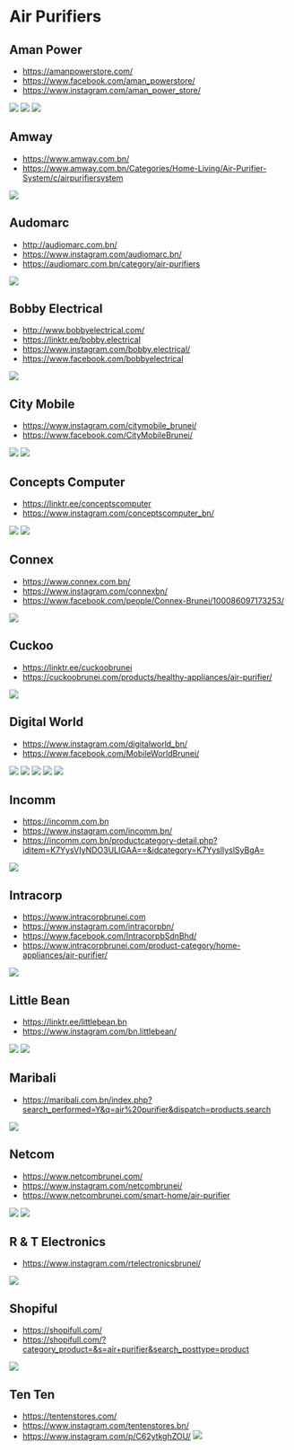 # Air Purifiers

## Aman Power
- https://amanpowerstore.com/
- https://www.facebook.com/aman_powerstore/
- https://www.instagram.com/aman_power_store/

![](air-purifiers/aman-power-1.jpg)
![](air-purifiers/aman-power-2.jpg)
![](air-purifiers/aman-power-3.jpg)

## Amway
- https://www.amway.com.bn/
- https://www.amway.com.bn/Categories/Home-Living/Air-Purifier-System/c/airpurifiersystem

![](air-purifiers/amway-1.jpg)

## Audomarc
- http://audiomarc.com.bn/
- https://www.instagram.com/audiomarc.bn/
- https://audiomarc.com.bn/category/air-purifiers

![](air-purifiers/audiomarc-1.jpg)

## Bobby Electrical
- http://www.bobbyelectrical.com/
- https://linktr.ee/bobby.electrical
- https://www.instagram.com/bobby.electrical/
- https://www.facebook.com/bobbyelectrical

![](air-purifiers/bobby-electrical-1.jpg)

## City Mobile
- https://www.instagram.com/citymobile_brunei/
- https://www.facebook.com/CityMobileBrunei/

![](air-purifiers/citymobile-1.jpg)
![](air-purifiers/citymobile-2.jpg)

## Concepts Computer
- https://linktr.ee/conceptscomputer
- https://www.instagram.com/conceptscomputer_bn/

![](air-purifiers/concepts-1.jpg)
![](air-purifiers/concepts-2.jpg)

## Connex
- https://www.connex.com.bn/
- https://www.instagram.com/connexbn/
- https://www.facebook.com/people/Connex-Brunei/100086097173253/

![](air-purifiers/connex-1.jpg)

## Cuckoo
- https://linktr.ee/cuckoobrunei
- https://cuckoobrunei.com/products/healthy-appliances/air-purifier/

![](air-purifiers/cuckoo-1.jpg)

## Digital World
- https://www.instagram.com/digitalworld_bn/
- https://www.facebook.com/MobileWorldBrunei/

![](air-purifiers/digitalworld-1.jpg)
![](air-purifiers/digitalworld-2.jpg)
![](air-purifiers/digitalworld-3.jpg)
![](air-purifiers/digitalworld-4.jpg)
![](air-purifiers/digitalworld-5.jpg)

## Incomm
- https://incomm.com.bn
- https://www.instagram.com/incomm.bn/
- https://incomm.com.bn/productcategory-detail.php?iditem=K7YysVIyNDO3ULIGAA==&idcategory=K7YyslIyslSyBgA=

![](air-purifiers/incomm-1.jpg)

## Intracorp
- https://www.intracorpbrunei.com
- https://www.instagram.com/intracorpbn/
- https://www.facebook.com/IntracorpbSdnBhd/
- https://www.intracorpbrunei.com/product-category/home-appliances/air-purifier/

![](air-purifiers/intracorp-1.jpg)

## Little Bean
- https://linktr.ee/littlebean.bn
- https://www.instagram.com/bn.littlebean/

![](air-purifiers/littlebean-1.jpg)
![](air-purifiers/littlebean-2.jpg)

## Maribali
- https://maribali.com.bn/index.php?search_performed=Y&q=air%20purifier&dispatch=products.search

![](air-purifiers/maribali-1.jpg)

## Netcom
- https://www.netcombrunei.com/
- https://www.instagram.com/netcombrunei/
- https://www.netcombrunei.com/smart-home/air-purifier

![](air-purifiers/netcom-1.jpg)
![](air-purifiers/netcom-2.jpg)

## R & T Electronics

- https://www.instagram.com/rtelectronicsbrunei/

![](air-purifiers/rt-1.jpg)

## Shopiful
- https://shopifull.com/
- https://shopifull.com/?category_product=&s=air+purifier&search_posttype=product

![](air-purifiers/shopifull-1.jpg)

## Ten Ten
- https://tentenstores.com/
- https://www.instagram.com/tentenstores.bn/
- https://www.instagram.com/p/C62ytkghZOU/
![](air-purifiers/tenten-1.jpg)